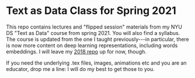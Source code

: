 # Text as Data Class for Spring 2021
This repo contains lectures and "flipped session" materials from my NYU DS "Text as Data" course from spring 2021.  You will also find a syllabus.  The course is updated from the one I taught previously---in particular, there is now more content on deep learning representations, including words embeddings.  I will leave my [2018 repo](https://github.com/ArthurSpirling/Text-as-Data-Class-Spring-2018-) up for now, though.

If you need the underlying .tex files, images, animations etc and you are an educator, drop me a line: I will do my best to get those to you.
